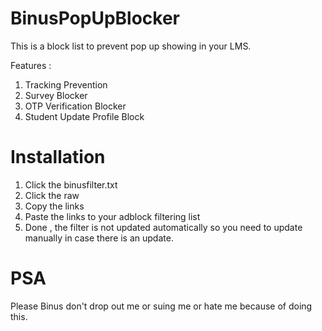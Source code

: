 # BinusPopUpBlocker
This is a block list to prevent pop up showing in your LMS.

Features :
1. Tracking Prevention
2. Survey Blocker
3. OTP Verification Blocker
4. Student Update Profile Block


# Installation
1. Click the binusfilter.txt
2. Click the raw
3. Copy the links
4. Paste the links to your adblock filtering list
5. Done , the filter is not updated automatically so you need to update manually in case there is an update.


# PSA
Please Binus don't drop out me or suing me or hate me because of doing this.
